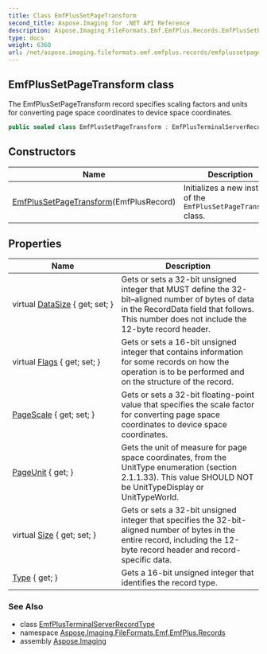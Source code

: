 ```yaml
---
title: Class EmfPlusSetPageTransform
second_title: Aspose.Imaging for .NET API Reference
description: Aspose.Imaging.FileFormats.Emf.EmfPlus.Records.EmfPlusSetPageTransform class. The EmfPlusSetPageTransform record specifies scaling factors and units for converting page space coordinates to device space coordinates
type: docs
weight: 6360
url: /net/aspose.imaging.fileformats.emf.emfplus.records/emfplussetpagetransform/
---
```

## EmfPlusSetPageTransform class

The EmfPlusSetPageTransform record specifies scaling factors and units for converting page space coordinates to device space coordinates.

```csharp
public sealed class EmfPlusSetPageTransform : EmfPlusTerminalServerRecordType
```

## Constructors

| Name | Description |
| --- | --- |
| [EmfPlusSetPageTransform](emfplussetpagetransform/)(EmfPlusRecord) | Initializes a new instance of the `EmfPlusSetPageTransform` class. |

## Properties

| Name | Description |
| --- | --- |
| virtual [DataSize](../../aspose.imaging.fileformats.emf.emfplus.records/emfplusrecord/datasize/) { get; set; } | Gets or sets a 32-bit unsigned integer that MUST define the 32-bit–aligned number of bytes of data in the RecordData field that follows. This number does not include the 12-byte record header. |
| virtual [Flags](../../aspose.imaging.fileformats.emf.emfplus.records/emfplusrecord/flags/) { get; set; } | Gets or sets a 16-bit unsigned integer that contains information for some records on how the operation is to be performed and on the structure of the record. |
| [PageScale](../../aspose.imaging.fileformats.emf.emfplus.records/emfplussetpagetransform/pagescale/) { get; set; } | Gets or sets a 32-bit floating-point value that specifies the scale factor for converting page space coordinates to device space coordinates. |
| [PageUnit](../../aspose.imaging.fileformats.emf.emfplus.records/emfplussetpagetransform/pageunit/) { get; } | Gets the unit of measure for page space coordinates, from the UnitType enumeration (section 2.1.1.33). This value SHOULD NOT be UnitTypeDisplay or UnitTypeWorld. |
| virtual [Size](../../aspose.imaging.fileformats.emf.emfplus.records/emfplusrecord/size/) { get; set; } | Gets or sets a 32-bit unsigned integer that specifies the 32-bit-aligned number of bytes in the entire record, including the 12-byte record header and record-specific data. |
| [Type](../../aspose.imaging.fileformats.emf.emfplus.records/emfplusrecord/type/) { get; } | Gets a 16-bit unsigned integer that identifies the record type. |

### See Also

* class [EmfPlusTerminalServerRecordType](../emfplusterminalserverrecordtype/)
* namespace [Aspose.Imaging.FileFormats.Emf.EmfPlus.Records](../../aspose.imaging.fileformats.emf.emfplus.records/)
* assembly [Aspose.Imaging](../../)


